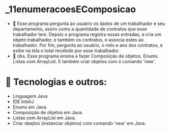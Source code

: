 # _11enumeracoesEComposicao
- 🎯 Esse programa pergunta ao usuário os dados de um trabalhador e seu departamento, assim como a quantidade de contratos que esse trabalhador tem. Depois o programa registra essas entradas, e cria um objeto   trabalhador, e também os contratos, e associa estes ao trabalhador. Por fim, pergunta ao usuário, o mês e ano dos contratos, e exibe na tela o total recebido por esse trabalhador.
- 🎯 obs. Esse programa ensina a fazer Composição de objetos. Enums. Listas com ArrayList. E também criar objetos com o comando 'new'.

# 🔧 Tecnologias e outros:
- Linguagem Java
- IDE InteliJ
- Enums em Java.
- Composição de objetos em Java.
- Listas com ArrayList em Java.
- Criar obejtos (instanciar objetos) com comando 'new' em Java.
